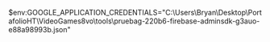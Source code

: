 $env:GOOGLE_APPLICATION_CREDENTIALS="C:\Users\Bryan\Desktop\PortafolioHT\VideoGames8vo\tools\pruebag-220b6-firebase-adminsdk-g3auo-e88a98993b.json"